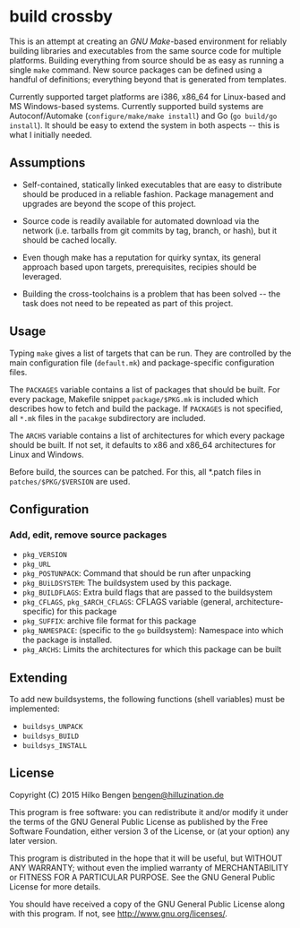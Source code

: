 build crossby
=============

This is an attempt at creating an _GNU Make_-based environment for
reliably building libraries and executables from the same source code
for multiple platforms. Building everything from source should be as
easy as running a single `make` command. New source packages can be
defined using a handful of definitions; everything beyond that is
generated from templates.

Currently supported target platforms are i386, x86_64 for Linux-based
and MS Windows-based systems. Currently supported build systems are
Autoconf/Automake (`configure/make/make install`) and Go (`go build/go
install`). It should be easy to extend the system in both aspects --
this is what I initially needed.

Assumptions
-----------

- Self-contained, statically linked executables that are easy to
  distribute should be produced in a reliable fashion. Package
  management and upgrades are beyond the scope of this project.

- Source code is readily available for automated download via the
  network (i.e. tarballs from git commits by tag, branch, or hash),
  but it should be cached locally.

- Even though make has a reputation for quirky syntax, its general
  approach based upon targets, prerequisites, recipies should be
  leveraged.

- Building the cross-toolchains is a problem that has been solved --
  the task does not need to be repeated as part of this project.

Usage
-----

Typing `make` gives a list of targets that can be run. They are
controlled by the main configuration file (`default.mk`) and
package-specific configuration files.

The `PACKAGES` variable contains a list of packages that should be
built. For every package, Makefile snippet `package/$PKG.mk` is
included which describes how to fetch and build the package. If
`PACKAGES` is not specified, all `*.mk` files in the `pacakge`
subdirectory are included.

The `ARCHS` variable contains a list of architectures for which every
package should be built. If not set, it defaults to x86 and x86_64
architectures for Linux and Windows.

Before build, the sources can be patched. For this, all *.patch files
in `patches/$PKG/$VERSION` are used.

Configuration
-------------

### Add, edit, remove source packages

- `pkg_VERSION`
- `pkg_URL`
- `pkg_POSTUNPACK`: Command that should be run after unpacking
- `pkg_BUiLDSYSTEM`: The buildsystem used by this package.
- `pkg_BUILDFLAGS`: Extra build flags that are passed to the buildsystem
- `pkg_CFLAGS`, `pkg_$ARCH_CFLAGS`: CFLAGS variable (general,
  architecture-specific) for this package
- `pkg_SUFFIX`: archive file format for this package
- `pkg_NAMESPACE`: (specific to the `go` buildsystem): Namespace into
  which the package is installed.
- `pkg_ARCHS`: Limits the architectures for which this package can be built

Extending
---------

To add new buildsystems, the following functions (shell variables)
must be implemented:

- `buildsys_UNPACK`
- `buildsys_BUILD`
- `buildsys_INSTALL`

License
-------

Copyright (C) 2015  Hilko Bengen <bengen@hilluzination.de>

This program is free software: you can redistribute it and/or modify
it under the terms of the GNU General Public License as published by
the Free Software Foundation, either version 3 of the License, or
(at your option) any later version.

This program is distributed in the hope that it will be useful,
but WITHOUT ANY WARRANTY; without even the implied warranty of
MERCHANTABILITY or FITNESS FOR A PARTICULAR PURPOSE.  See the
GNU General Public License for more details.

You should have received a copy of the GNU General Public License
along with this program.  If not, see <http://www.gnu.org/licenses/>.
